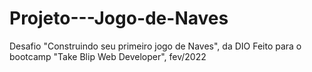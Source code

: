 # Projeto---Jogo-de-Naves
Desafio "Construindo seu primeiro jogo de Naves", da DIO
Feito para o bootcamp "Take Blip Web Developer", fev/2022
